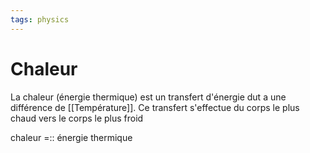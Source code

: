 ```yaml
---
tags: physics
---
```


# Chaleur

La chaleur (énergie thermique) est un transfert d'énergie dut a une différence de [[Température]]. Ce transfert s'effectue du corps le plus chaud vers le corps le plus froid

chaleur =:: énergie thermique